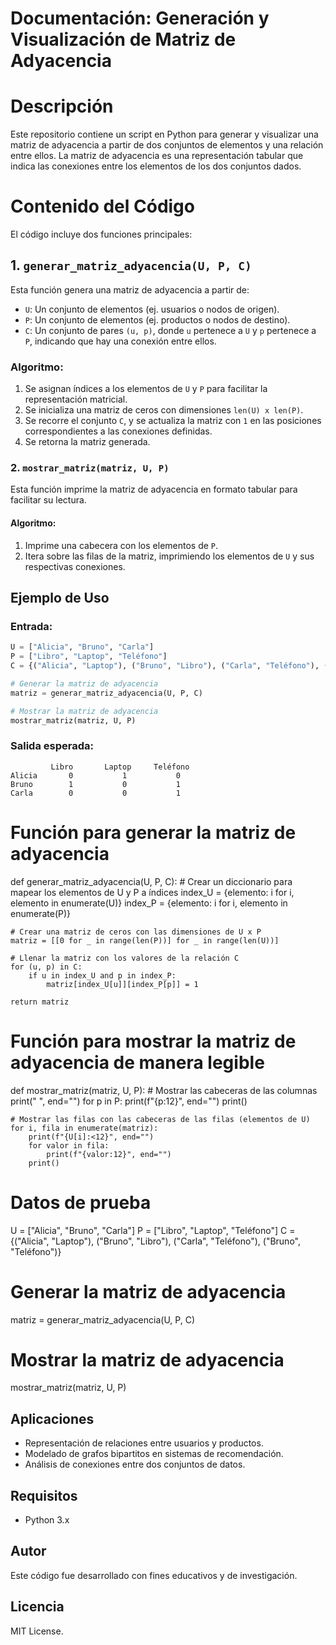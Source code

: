 # Documentación: Generación y Visualización de Matriz de Adyacencia

# Descripción
Este repositorio contiene un script en Python para generar y visualizar una matriz de adyacencia a partir de dos conjuntos de elementos y una relación entre ellos. La matriz de adyacencia es una representación tabular que indica las conexiones entre los elementos de los dos conjuntos dados.

# Contenido del Código
El código incluye dos funciones principales:

## 1. `generar_matriz_adyacencia(U, P, C)`
Esta función genera una matriz de adyacencia a partir de:
- `U`: Un conjunto de elementos (ej. usuarios o nodos de origen).
- `P`: Un conjunto de elementos (ej. productos o nodos de destino).
- `C`: Un conjunto de pares `(u, p)`, donde `u` pertenece a `U` y `p` pertenece a `P`, indicando que hay una conexión entre ellos.

### Algoritmo:
1. Se asignan índices a los elementos de `U` y `P` para facilitar la representación matricial.
2. Se inicializa una matriz de ceros con dimensiones `len(U) x len(P)`.
3. Se recorre el conjunto `C`, y se actualiza la matriz con `1` en las posiciones correspondientes a las conexiones definidas.
4. Se retorna la matriz generada.

### 2. `mostrar_matriz(matriz, U, P)`
Esta función imprime la matriz de adyacencia en formato tabular para facilitar su lectura.

#### Algoritmo:
1. Imprime una cabecera con los elementos de `P`.
2. Itera sobre las filas de la matriz, imprimiendo los elementos de `U` y sus respectivas conexiones.

## Ejemplo de Uso
### Entrada:
```python
U = ["Alicia", "Bruno", "Carla"]
P = ["Libro", "Laptop", "Teléfono"]
C = {("Alicia", "Laptop"), ("Bruno", "Libro"), ("Carla", "Teléfono"), ("Bruno", "Teléfono")}

# Generar la matriz de adyacencia
matriz = generar_matriz_adyacencia(U, P, C)

# Mostrar la matriz de adyacencia
mostrar_matriz(matriz, U, P)
```

### Salida esperada:
```
         Libro       Laptop     Teléfono    
Alicia       0           1           0    
Bruno        1           0           1    
Carla        0           0           1    
```
# Función para generar la matriz de adyacencia
def generar_matriz_adyacencia(U, P, C):
    # Crear un diccionario para mapear los elementos de U y P a índices
    index_U = {elemento: i for i, elemento in enumerate(U)}
    index_P = {elemento: i for i, elemento in enumerate(P)}

    # Crear una matriz de ceros con las dimensiones de U x P
    matriz = [[0 for _ in range(len(P))] for _ in range(len(U))]

    # Llenar la matriz con los valores de la relación C
    for (u, p) in C:
        if u in index_U and p in index_P:
            matriz[index_U[u]][index_P[p]] = 1

    return matriz

# Función para mostrar la matriz de adyacencia de manera legible
def mostrar_matriz(matriz, U, P):
    # Mostrar las cabeceras de las columnas
    print("    ", end="")
    for p in P:
        print(f"{p:12}", end="")
    print()

    # Mostrar las filas con las cabeceras de las filas (elementos de U)
    for i, fila in enumerate(matriz):
        print(f"{U[i]:<12}", end="")
        for valor in fila:
            print(f"{valor:12}", end="")
        print()

# Datos de prueba
U = ["Alicia", "Bruno", "Carla"]
P = ["Libro", "Laptop", "Teléfono"]
C = {("Alicia", "Laptop"), ("Bruno", "Libro"), ("Carla", "Teléfono"), ("Bruno", "Teléfono")}

# Generar la matriz de adyacencia
matriz = generar_matriz_adyacencia(U, P, C)

# Mostrar la matriz de adyacencia
mostrar_matriz(matriz, U, P)




## Aplicaciones
- Representación de relaciones entre usuarios y productos.
- Modelado de grafos bipartitos en sistemas de recomendación.
- Análisis de conexiones entre dos conjuntos de datos.

## Requisitos
- Python 3.x

## Autor
Este código fue desarrollado con fines educativos y de investigación.

## Licencia
MIT License.

